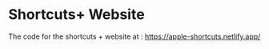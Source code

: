 # Shortcuts+ Website

The code for the shortcuts + website at : https://apple-shortcuts.netlify.app/

